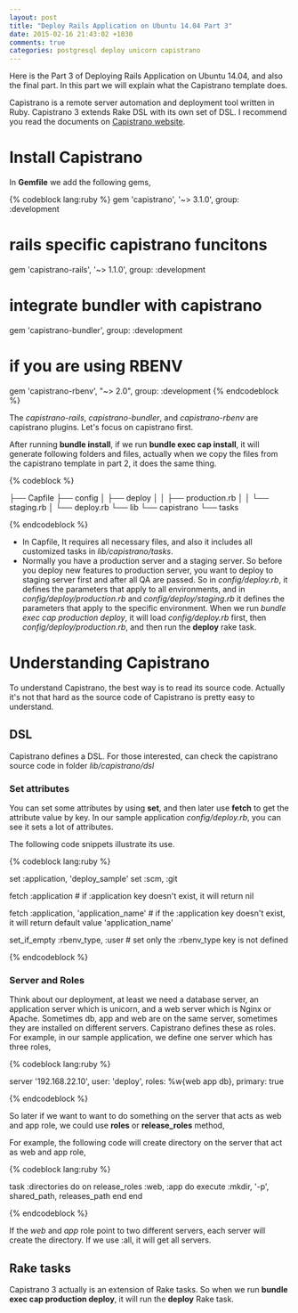 ```yaml
---
layout: post
title: "Deploy Rails Application on Ubuntu 14.04 Part 3"
date: 2015-02-16 21:43:02 +1030
comments: true
categories: postgresql deploy unicorn capistrano
---
```


Here is the Part 3 of Deploying Rails Application on Ubuntu 14.04, and also the final part. In this part we will explain what the Capistrano template does.

Capistrano is a remote server automation and deployment tool written in Ruby. Capistrano 3 extends Rake DSL with its own set of DSL. I recommend you read the documents on [Capistrano website](http://capistranorb.com/).

# Install Capistrano
In **Gemfile** we add the following gems,

{% codeblock lang:ruby %}
gem 'capistrano', '~> 3.1.0', group: :development

# rails specific capistrano funcitons
gem 'capistrano-rails', '~> 1.1.0', group: :development

# integrate bundler with capistrano
gem 'capistrano-bundler', group: :development

# if you are using RBENV
gem 'capistrano-rbenv', "~> 2.0", group: :development
{% endcodeblock %}

The *capistrano-rails*, *capistrano-bundler*, and *capistrano-rbenv* are capistrano plugins. Let's focus on capistrano first.

After running **bundle install**, if we run **bundle exec cap install**, it will generate following folders and files, actually when we copy the files from the capistrano template in part 2, it does the same thing.

{% codeblock %}

├──  Capfile
├── config
│   ├── deploy
│   │   ├── production.rb
│   │   └── staging.rb
│   └── deploy.rb
└── lib
    └── capistrano
            └── tasks

{% endcodeblock %}

* In Capfile, It requires all necessary files, and also it includes all customized tasks in *lib/capistrano/tasks*. 
* Normally you have a production server and a staging server. So before you deploy new features to production server, you want to deploy to staging server first and after all QA are passed. So in *config/deploy.rb*, it defines the parameters that apply to all environments, and in *config/deploy/production.rb* and *config/deploy/staging.rb* it defines the parameters that apply to the specific environment. When we run *bundle exec cap production deploy*, it will load *config/deploy.rb* first, then *config/deploy/production.rb*, and then run the **deploy** rake task.

# Understanding Capistrano

To understand Capistrano, the best way is to read its source code. Actually it's not that hard as the source code of Capistrano is pretty easy to understand.

## DSL
Capistrano defines a DSL. For those interested, can check the capistrano source code in folder *lib/capistrano/dsl*

### Set attributes
You can set some attributes by using **set**, and then later use **fetch** to get the attribute value by key. In our sample application *config/deploy.rb*, you can see it sets a lot of attributes.

The following code snippets illustrate its use.

{% codeblock lang:ruby %}

set :application, 'deploy_sample'
set :scm, :git

fetch :application # if :application key doesn't exist, it will return nil

fetch :application, 'application_name' # if the :application key doesn't exist, it will return default value 'application_name'

set_if_empty :rbenv_type, :user # set only the :rbenv_type key is not defined

{% endcodeblock %}

### Server and Roles
Think about our deployment, at least we need a database server, an application server which is unicorn, and a web server which is Nginx or Apache. Sometimes db, app and web are on the same server, sometimes they are installed on different servers. Capistrano defines these as roles. For example, in our sample application, we define one server which has three roles,

{% codeblock lang:ruby %}

server '192.168.22.10', user: 'deploy', roles: %w{web app db}, primary: true

{% endcodeblock %}

So later if we want to want to do something on the server that acts as web and app role, we could use **roles** or **release_roles** method,

For example, the following code will create directory on the server that act as web and app role,

{% codeblock lang:ruby %}

task :directories do
  on release_roles :web, :app do
    execute :mkdir, '-p', shared_path, releases_path
  end
end

{% endcodeblock %}

If the *web* and *app* role point to two different servers, each server will create the directory. If we use :all, it will get all servers.

## Rake tasks
Capistrano 3 actually is an extension of Rake tasks. So when we run **bundle exec cap production deploy**, it will run the **deploy** Rake task. 

